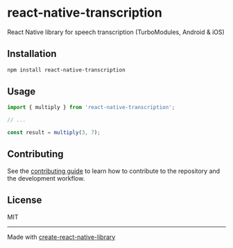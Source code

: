 # react-native-transcription

React Native library for speech transcription (TurboModules, Android & iOS)

## Installation

```sh
npm install react-native-transcription
```

## Usage


```js
import { multiply } from 'react-native-transcription';

// ...

const result = multiply(3, 7);
```


## Contributing

See the [contributing guide](CONTRIBUTING.md) to learn how to contribute to the repository and the development workflow.

## License

MIT

---

Made with [create-react-native-library](https://github.com/callstack/react-native-builder-bob)
